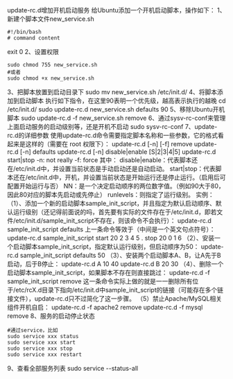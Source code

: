 update-rc.d增加开机启动服务
给Ubuntu添加一个开机启动脚本，操作如下：
1、新建个脚本文件new_service.sh
```
#!/bin/bash
# command content
```
  
exit 0
2、设置权限
```
sudo chmod 755 new_service.sh
#或者
sudo chmod +x new_service.sh
```
3、把脚本放置到启动目录下
sudo mv new_service.sh /etc/init.d/
4、将脚本添加到启动脚本
执行如下指令，在这里90表明一个优先级，越高表示执行的越晚
cd /etc/init.d/
sudo update-rc.d new_service.sh defaults 90
5、移除Ubuntu开机脚本
sudo update-rc.d -f new_service.sh remove
6、通过sysv-rc-conf来管理上面启动服务的启动级别等，还是开机不启动
sudo sysv-rc-conf 
7、update-rc.d的详细参数
使用update-rc.d命令需要指定脚本名称和一些参数，它的格式看起来是这样的（需要在 root 权限下）：
update-rc.d [-n] [-f] <basename> remove
update-rc.d [-n] <basename> defaults
update-rc.d [-n] <basename> disable|enable [S|2|3|4|5]
update-rc.d <basename> start|stop <NN> <runlevels>
-n: not really
-f: force
其中：
disable|enable：代表脚本还在/etc/init.d中，并设置当前状态是手动启动还是自动启动。
start|stop：代表脚本还在/etc/init.d中，开机，并设置当前状态是开始运行还是停止运行。（启用后可配置开始运行与否）
NN：是一个决定启动顺序的两位数字值。（例如90大于80，因此80对应的脚本先启动或先停止）
runlevels：则指定了运行级别。
实例：
（1）、添加一个新的启动脚本sample_init_script，并且指定为默认启动顺序、默认运行级别（还记得前面说的吗，首先要有实际的文件存在于/etc/init.d，即若文件/etc/init.d/sample_init_script不存在，则该命令不会执行）：
update-rc.d sample_init_script defaults
上一条命令等效于（中间是一个英文句点符号）：
update-rc.d sample_init_script start 20 2 3 4 5 . stop 20 0 1 6
（2）、安装一个启动脚本sample_init_script，指定默认运行级别，但启动顺序为50：
update-rc.d sample_init_script defaults 50
（3）、安装两个启动脚本A、B，让A先于B启动，后于B停止：
update-rc.d A 10 40
update-rc.d B 20 30
（4）、删除一个启动脚本sample_init_script，如果脚本不存在则直接跳过：
update-rc.d -f sample_init_script remove
这一条命令实际上做的就是一一删除所有位于/etc/rcX.d目录下指向/etc/init.d中sample_init_script的链接（可能存在多个链接文件），update-rc.d只不过简化了这一步骤。
（5）禁止Apache/MySQL相关组件开机自启：
update-rc.d -f apache2 remove
update-rc.d -f mysql remove
8、服务的启动停止状态
```
#通过service，比如
sudo service xxx status
sudo service xxx start
sudo service xxx stop
sudo service xxx restart
```
9、查看全部服务列表
sudo service --status-all
